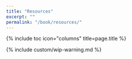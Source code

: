 ```yaml
---
title: "Resources"
excerpt: ""
permalink: "/book/resources/"
---
```


{% include toc icon="columns" title=page.title %}

{% include custom/wip-warning.md %}